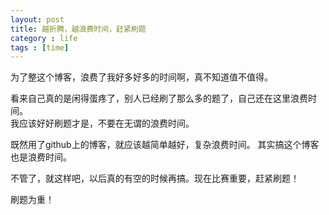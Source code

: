 ```yaml
---
layout: post
title: 越折腾，越浪费时间，赶紧刷题
category : life 
tags : [time]
---
```


为了整这个博客，浪费了我好多好多的时间啊，真不知道值不值得。  

看来自己真的是闲得蛋疼了，别人已经刷了那么多的题了，自己还在这里浪费时间。    
我应该好好刷题才是，不要在无谓的浪费时间。  

既然用了github上的博客，就应该越简单越好，复杂浪费时间。
其实搞这个博客也是浪费时间。  

不管了，就这样吧，以后真的有空的时候再搞。现在比赛重要，赶紧刷题！

刷题为重！

